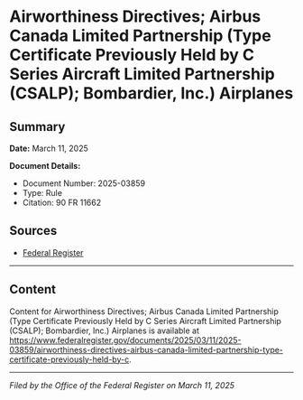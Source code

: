 # Airworthiness Directives; Airbus Canada Limited Partnership (Type Certificate Previously Held by C Series Aircraft Limited Partnership (CSALP); Bombardier, Inc.) Airplanes

## Summary

**Date:** March 11, 2025

**Document Details:**
- Document Number: 2025-03859
- Type: Rule
- Citation: 90 FR 11662

## Sources
- [Federal Register](https://www.federalregister.gov/documents/2025/03/11/2025-03859/airworthiness-directives-airbus-canada-limited-partnership-type-certificate-previously-held-by-c)

---

## Content

Content for Airworthiness Directives; Airbus Canada Limited Partnership (Type Certificate Previously Held by C Series Aircraft Limited Partnership (CSALP); Bombardier, Inc.) Airplanes is available at https://www.federalregister.gov/documents/2025/03/11/2025-03859/airworthiness-directives-airbus-canada-limited-partnership-type-certificate-previously-held-by-c.

---

*Filed by the Office of the Federal Register on March 11, 2025*
